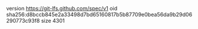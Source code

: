 version https://git-lfs.github.com/spec/v1
oid sha256:d8bccb845e2a33498d7bd65160817b5b87709e0bea56da9b29d06290773c93f8
size 4301
